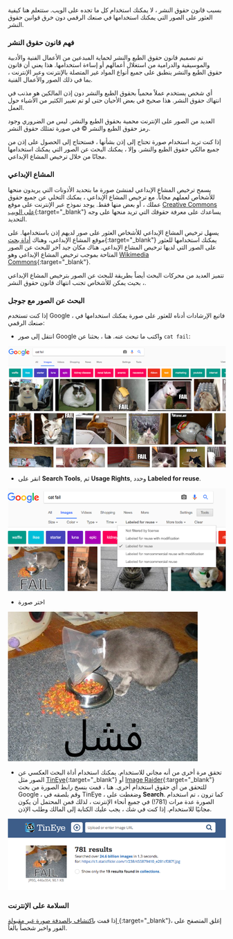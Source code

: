 بسبب قانون حقوق النشر ، لا يمكنك استخدام كل ما تجده على الويب. ستتعلم هنا كيفية العثور على الصور التي يمكنك استخدامها في صنعك الرقمي دون خرق قوانين حقوق النشر.

### فهم قانون حقوق النشر

تم تصميم قانون حقوق الطبع والنشر لحماية المبدعين من الأعمال الفنية والأدبية والموسيقية والدرامية من استغلال أعمالهم أو إساءة استخدامها. هذا يعني أن قانون حقوق الطبع والنشر ينطبق على جميع أنواع المواد غير المتصلة بالإنترنت وعبر الإنترنت ، بما في ذلك الصور والأعمال الفنية.

أي شخص يستخدم عملاً محمياً بحقوق الطبع والنشر دون إذن المالكين هو مذنب في انتهاك حقوق النشر. هذا صحيح في بعض الأحيان حتى لو تم تغيير الكثير من الأشياء حول العمل.

العديد من الصور على الإنترنت محمية بحقوق الطبع والنشر. ليس من الضروري وجود رمز حقوق الطبع والنشر © في صورة تمتلك حقوق النشر.

إذا كنت تريد استخدام صورة تحتاج إلى إذن بشأنها ، فستحتاج إلى الحصول على إذن من جميع مالكي حقوق الطبع والنشر. وإلا ، يمكنك البحث عن الصور التي يمكنك استخدامها مجانًا من خلال ترخيص المشاع الإبداعي.

### المشاع الإبداعي

يسمح ترخيص المشاع الإبداعي لمنشئ صورة ما بتحديد الأذونات التي يريدون منحها للأشخاص لعملهم مجاناً. مع ترخيص المشاع الإبداعي ، يمكنك التخلي عن جميع حقوق عملك ، أو بعض منها فقط. يوجد نموذج عبر الإنترنت على موقع [Creative Commons على الويب](https://creativecommons.org/){:target="_blank"} يساعدك على معرفة حقوقك التي تريد منحها على وجه التحديد.

يسهل ترخيص المشاع الإبداعي للأشخاص العثور على صور لديهم إذن باستخدامها. على موقع المشاع الإبداعي، وهناك [أداة بحث](https://search.creativecommons.org/){:target="_blank"} يمكنك استخدامها للعثور على الصور التي لديها ترخيص المشاع الإبداعي. هناك مكان جيد آخر للبحث عن الصور المتاحة بموجب ترخيص المشاع الإبداعي وهو [Wikimedia Commons](https://commons.wikimedia.org/wiki/Main_Page){:target="_blank"}.


تتميز العديد من محركات البحث أيضاً بطريقة للبحث عن الصور بترخيص المشاع الإبداعي ، بحيث يمكن للأشخاص تجنب انتهاك قانون حقوق النشر.

### البحث عن الصور مع جوجل

إذا كنت تستخدم Google ، فاتبع الإرشادات أدناه للعثور على صورة يمكنك استخدامها في صنعك الرقمي:

+ انتقل إلى صور Google واكتب ما تبحث عنه. هنا ، بحثنا عن `cat fail`:

![البحث عن Cat Fail](images/catfailsearch.png)

+ انقر على **Search Tools**, ثم **Usage Rights**, وحدد **Labeled for reuse**.

![المصنفة على أنها قابلة لإعادة الاستخدام](images/labeledforreuse.png)

+ اختر صورة

![فشل القط](images/catfail.png)

+ تحقق مرة أخرى من أنه مجاني للاستخدام. يمكنك استخدام أداة البحث العكسي عن الصور مثل [TinEye](https://www.tineye.com/){:target="_blank"} أو [Image Raider](https://www.imageraider.com/){:target="_blank"} للتحقق من أي حقوق استخدام أخرى. هنا ، قمت بنسخ رابط الصورة من بحث Google ، وقم بلصقه في TinEye ، وضغطت على **Search**. كما ترون ، تم استخدام الصورة عدة مرات (781!) في جميع أنحاء الإنترنت ، لذلك فمن المحتمل أن يكون مجانيًا للاستخدام. إذا كنت في شك ، يجب عليك الكتابة إلى المالك وطلب الإذن.

![بحث عكسي](images/reversesearch.png)

### السلامة على الإنترنت

إذا قمت [باكتشاف بالصدفة صورة غير مقبولة ](https://www.thinkuknow.co.uk/11_13/Need-advice/Things-you-see-online/){:target="_blank"}، إغلق المتصفح على الفور واخبر شخصاً بالغاُ.